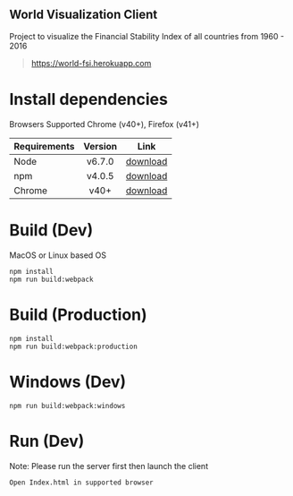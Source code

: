World Visualization Client
-----------------------------
Project to visualize the Financial Stability Index of all countries from 1960 - 2016
> https://world-fsi.herokuapp.com
# Install dependencies
Browsers Supported Chrome (v40+), Firefox (v41+)

| Requirements        | Version           | Link  |
| ------------- |:-------------:| :-----:|
| Node     | v6.7.0 | [download](https://nodejs.org/en/) |
| npm     | v4.0.5      |   [download](https://nodejs.org/en/) |
| Chrome | v40+      |    [download](https://www.google.com/chrome/browser/desktop/) |

# Build (Dev)
MacOS or Linux based OS
```
npm install
npm run build:webpack
```
# Build (Production)
```
npm install
npm run build:webpack:production
```

# Windows (Dev)
```
npm run build:webpack:windows
```

# Run (Dev)
Note: Please run the server first then launch the client
```
Open Index.html in supported browser
```
